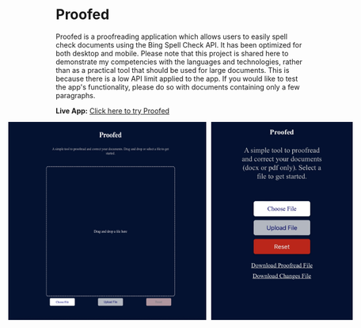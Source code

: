 # Proofed

Proofed is a proofreading application which allows users to easily spell check documents using the Bing Spell Check API. It has been optimized for both desktop and mobile. Please note that this project is shared here to demonstrate my competencies with the languages and technologies, rather than as a practical tool that should be used for large documents. This is because there is a low API limit applied to the app. If you would like to test the app's functionality, please do so with documents containing only a few paragraphs.

**Live App:** [Click here to try Proofed](https://proofed.azurewebsites.net)

<div style="display: flex; justify-content: center;">
  <img src="/assets/Proofed_homepage.png" alt="Proofed homepage" style="height: 400px; width: 400px; margin-right: 10px;"/>
  <img src="/assets/mobile.png" alt="Proofed mobile view" style="height: 400px; width: 350px;"/>
</div>
